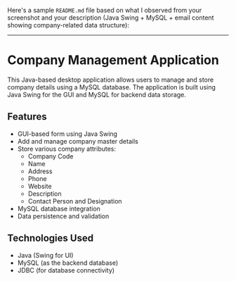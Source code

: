 Here's a sample `README.md` file based on what I observed from your screenshot and your description (Java Swing + MySQL + email content showing company-related data structure):

---

# Company Management Application

This Java-based desktop application allows users to manage and store company details using a MySQL database. The application is built using Java Swing for the GUI and MySQL for backend data storage.

## Features

- GUI-based form using Java Swing
- Add and manage company master details
- Store various company attributes:
  - Company Code
  - Name
  - Address
  - Phone
  - Website
  - Description
  - Contact Person and Designation
- MySQL database integration
- Data persistence and validation

## Technologies Used

- Java (Swing for UI)
- MySQL (as the backend database)
- JDBC (for database connectivity)


